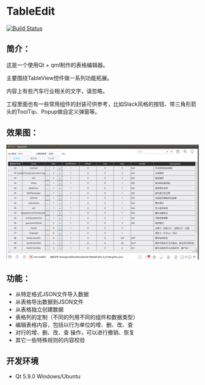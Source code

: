 # TableEdit
[![Build Status](https://travis-ci.org/wentaojia2014/TableEdit.svg?branch=master)](https://travis-ci.org/wentaojia2014/TableEdit)


## 简介：

这是一个使用Qt + qml制作的表格编辑器。

主要围绕TableView控件做一系列功能拓展。

内容上有些汽车行业相关的文字，请忽略。

工程里面也有一些常用组件的封装可供参考，比如Slack风格的按钮、带三角形箭头的ToolTip、Popup做自定义弹窗等。

## 效果图：

![Demo](Image/demo1.png)

## 功能：

* 从特定格式JSON文件导入数据
* 从表格导出数据到JSON文件
* 从表格独立创建数据
* 表格列的定制（不同的列用不同的组件和数据类型）
* 编辑表格内容，包括以行为单位的增、删、改、查
* 对行的增、删、改、查 操作，可以进行撤销、恢复
* 其它一些特殊规则的内容校验

## 开发环境

* Qt 5.9.0 Windows/Ubuntu

